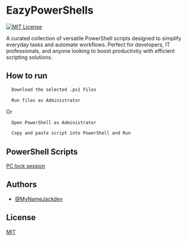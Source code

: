 # EazyPowerShells
[![MIT License](https://img.shields.io/badge/License-MIT-green.svg)](https://choosealicense.com/licenses/mit/)




A curated collection of versatile PowerShell scripts designed to simplify everyday tasks and automate workflows. Perfect for developers, IT professionals, and anyone looking to boost productivity with efficient scripting solutions.

## How to run


```bash
  Download the selected .ps1 Files
```


```bash
  Run files as Administrator
```

Or

```bash
  Open PowerShell as Administrator
```

```bash
  Copy and paste script into PowerShell and Run
```


## PowerShell Scripts

[PC lock session](https://github.com/MyNameJackdev/EazyPowerShells/blob/main/LockComputer.ps1)



## Authors

- [@MyNameJackdev](https://www.github.com/MyNameJackdev)


## License

[MIT](https://choosealicense.com/licenses/mit/)

